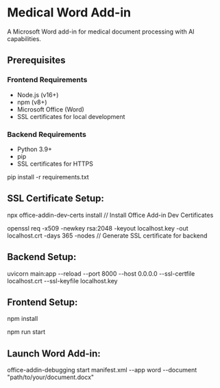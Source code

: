# Medical Word Add-in

A Microsoft Word add-in for medical document processing with AI capabilities.

## Prerequisites

### Frontend Requirements
- Node.js (v16+)
- npm (v8+)
- Microsoft Office (Word)
- SSL certificates for local development

### Backend Requirements
- Python 3.9+
- pip
- SSL certificates for HTTPS

pip install -r requirements.txt

## SSL Certificate Setup:
npx office-addin-dev-certs install // Install Office Add-in Dev Certificates

openssl req -x509 -newkey rsa:2048 -keyout localhost.key -out localhost.crt -days 365 -nodes // Generate SSL certificate for backend

## Backend Setup:
uvicorn main:app --reload --port 8000 --host 0.0.0.0 --ssl-certfile localhost.crt --ssl-keyfile localhost.key

## Frontend Setup:
npm install

npm run start

## Launch Word Add-in:
office-addin-debugging start manifest.xml --app word --document "path/to/your/document.docx"


